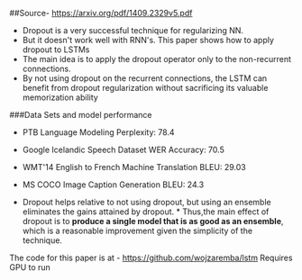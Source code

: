 ##Source- https://arxiv.org/pdf/1409.2329v5.pdf

* Dropout is a very successful technique for regularizing NN.  
* But it doesn't work well with RNN's. This paper shows how to apply dropout to LSTMs
* The main idea is to apply the dropout operator only to the non-recurrent connections.
* By not using dropout on the recurrent connections, the LSTM can benefit from dropout regularization without sacrificing its valuable memorization ability

###Data Sets and model performance

* PTB Language Modeling Perplexity: 78.4
* Google Icelandic Speech Dataset WER Accuracy: 70.5
* WMT'14 English to French Machine Translation BLEU: 29.03
* MS COCO Image Caption Generation BLEU: 24.3

* Dropout helps relative to not using dropout, but using an ensemble eliminates the gains attained by dropout.  * Thus,the main effect of dropout is to **produce a single model that is as good as an  ensemble**, which is a reasonable improvement given the simplicity of the technique.

The code for this paper is at - https://github.com/wojzaremba/lstm
Requires GPU to run